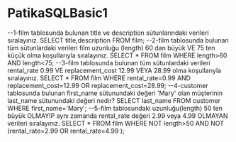 # PatikaSQLBasic1

--1-film tablosunda bulunan title ve description sütunlarındaki verileri sıralayınız.
SELECT title,description FROM film;
--2-film tablosunda bulunan tüm sütunlardaki verileri film uzunluğu (length) 60 dan büyük VE 75 ten küçük olma koşullarıyla sıralayınız.
SELECT * FROM film WHERE length>60 AND length<75;
--3-film tablosunda bulunan tüm sütunlardaki verileri rental_rate 0.99 VE replacement_cost 12.99 VEYA 28.99 olma koşullarıyla sıralayınız.
SELECT * FROM film WHERE rental_rate=0.99 AND replacement_cost=12.99 OR replacement_cost=28.99;
--4-customer tablosunda bulunan first_name sütunundaki değeri 'Mary' olan müşterinin last_name sütunundaki değeri nedir?
SELECT last_name FROM customer WHERE first_name='Mary';
--5-film tablosundaki uzunluğu(length) 50 ten büyük OLMAYIP aynı zamanda rental_rate değeri 2.99 veya 4.99 OLMAYAN verileri sıralayınız.
SELECT * FROM film WHERE NOT length>50 AND NOT (rental_rate=2.99 OR rental_rate=4.99 );

